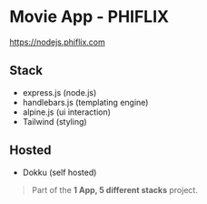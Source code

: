 # Movie App - PHIFLIX

https://nodejs.phiflix.com

## Stack

- express.js (node.js)
- handlebars.js (templating engine)
- alpine.js (ui interaction)
- Tailwind (styling)

## Hosted

- Dokku (self hosted)

> Part of the **1 App, 5 different stacks** project.
